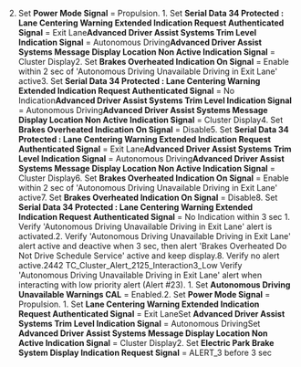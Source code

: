 2. Set **Power Mode Signal** = Propulsion. 1. Set **Serial Data 34 Protected : Lane Centering Warning Extended Indication Request Authenticated Signal** = Exit Lane**Advanced Driver Assist Systems Trim Level Indication Signal** = Autonomous Driving**Advanced Driver Assist Systems Message Display Location Non Active Indication Signal** = Cluster Display2. Set **Brakes Overheated Indication On Signal** = Enable within 2 sec of 'Autonomous Driving Unavailable Driving in Exit Lane' active3. Set **Serial Data 34 Protected : Lane Centering Warning Extended Indication Request Authenticated Signal** = No Indication**Advanced Driver Assist Systems Trim Level Indication Signal** = Autonomous Driving**Advanced Driver Assist Systems Message Display Location Non Active Indication Signal** = Cluster Display4. Set **Brakes Overheated Indication On Signal** = Disable5. Set **Serial Data 34 Protected : Lane Centering Warning Extended Indication Request Authenticated Signal** = Exit Lane**Advanced Driver Assist Systems Trim Level Indication Signal** = Autonomous Driving**Advanced Driver Assist Systems Message Display Location Non Active Indication Signal** = Cluster Display6. Set **Brakes Overheated Indication On Signal** = Enable within 2 sec of 'Autonomous Driving Unavailable Driving in Exit Lane' active7. Set **Brakes Overheated Indication On Signal** = Disable8. Set **Serial Data 34 Protected : Lane Centering Warning Extended Indication Request Authenticated Signal** = No Indication within 3 sec 1. Verify 'Autonomous Driving Unavailable Driving in Exit Lane' alert is activated.2. Verify 'Autonomous Driving Unavailable Driving in Exit Lane' alert active and deactive when 3 sec, then alert 'Brakes Overheated Do Not Drive Schedule Service' active and keep display.8. Verify no alert active.2442 TC_Cluster_Alert_2125_Interaction3_Low Verify 'Autonomous Driving Unavailable Driving in Exit Lane' alert when interacting with low priority alert (Alert #23). 1. Set **Autonomous Driving Unavailable Warnings CAL** = Enabled.2. Set **Power Mode Signal** = Propulsion. 1. Set **Lane Centering Warning Extended Indication Request Authenticated Signal** = Exit LaneSet **Advanced Driver Assist Systems Trim Level Indication Signal** = Autonomous DrivingSet **Advanced Driver Assist Systems Message Display Location Non Active Indication Signal** = Cluster Display2. Set **Electric Park Brake System Display Indication Request Signal** = ALERT_3 before 3 sec